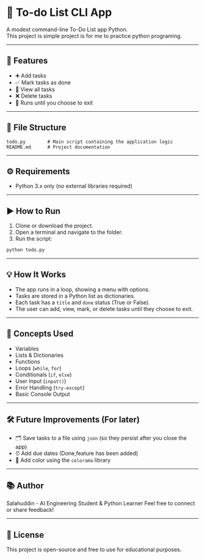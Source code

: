 
# 📝 To-do List CLI App

A modest command-line To-Do List app Python.  
This project is simple project is for me to practice python programing.

---

## 🚀 Features

- ➕ Add tasks
- ✅ Mark tasks as done
- 👀 View all tasks
- ❌ Delete tasks
- 🔁 Runs until you choose to exit

---

## 📂 File Structure

```
todo.py        # Main script containing the application logic
README.md      # Project documentation
```

---

## ⚙️ Requirements

- Python 3.x only (no external libraries required)

---

## ▶️ How to Run

1. Clone or download the project.
2. Open a terminal and navigate to the folder.
3. Run the script:

```bash
python todo.py
```

---

## 💡 How It Works

- The app runs in a loop, showing a menu with options.
- Tasks are stored in a Python list as dictionaries.
- Each task has a `title` and `done` status (True or False).
- The user can add, view, mark, or delete tasks until they choose to exit.

---

## 🧠 Concepts Used

- Variables
- Lists & Dictionaries
- Functions
- Loops (`while`, `for`)
- Conditionals (`if`, `else`)
- User Input (`input()`)
- Error Handling (`try-except`)
- Basic Console Output

---

## 🛠️ Future Improvements (For later)

- 🗂 Save tasks to a file using `json` (so they persist after you close the app)
- ⏰ Add due dates (Done,feature has been added)
- 🌈 Add color using the `colorama` library

---

## 📚 Author

Salahuddin - AI Engineering Student & Python Learner
Feel free to connect or share feedback!

---

## 📄 License

This project is open-source and free to use for educational purposes.
